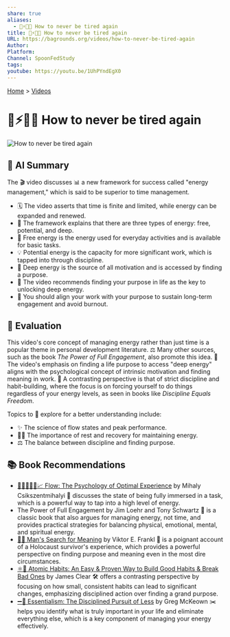 ```yaml
---
share: true
aliases:
  - 🔋⚡😴🌞 How to never be tired again
title: 🔋⚡😴🌞 How to never be tired again
URL: https://bagrounds.org/videos/how-to-never-be-tired-again
Author: 
Platform: 
Channel: SpoonFedStudy
tags: 
youtube: https://youtu.be/1UhPYndEgX0
---
```

[Home](../index.md) > [Videos](./index.md)  
# 🔋⚡😴🌞 How to never be tired again  
![How to never be tired again](https://youtu.be/1UhPYndEgX0)  
## 🤖 AI Summary  
The 🎬 video discusses 📊 a new framework for success called "energy management," which is said to be superior to time management.  
  
* 🗓️ The video asserts that time is finite and limited, while energy can be expanded and renewed.  
* 🔋 The framework explains that there are three types of energy: free, potential, and deep.  
* 🌱 Free energy is the energy used for everyday activities and is available for basic tasks.  
* 💡 Potential energy is the capacity for more significant work, which is tapped into through discipline.  
* 🌌 Deep energy is the source of all motivation and is accessed by finding a purpose.  
* 🧘 The video recommends finding your purpose in life as the key to unlocking deep energy.  
* 🎯 You should align your work with your purpose to sustain long-term engagement and avoid burnout.  
  
## 🤔 Evaluation  
This video's core concept of managing energy rather than just time is a popular theme in personal development literature. ⚖️ Many other sources, such as the book *The Power of Full Engagement*, also promote this idea. 🧠 The video's emphasis on finding a life purpose to access "deep energy" aligns with the psychological concept of intrinsic motivation and finding meaning in work. 🔄 A contrasting perspective is that of strict discipline and habit-building, where the focus is on forcing yourself to do things regardless of your energy levels, as seen in books like *Discipline Equals Freedom*.  
  
Topics to 🧭 explore for a better understanding include:  
* ✨ The science of flow states and peak performance.  
* 🧘‍♀️ The importance of rest and recovery for maintaining energy.  
* ⚖️ The balance between discipline and finding purpose.  
  
## 📚 Book Recommendations  
* [🌊🧘🏼‍♀️🧠📈 Flow: The Psychology of Optimal Experience](../books/flow-the-psychology-of-optimal-experience.md) by Mihaly Csikszentmihalyi 🌊 discusses the state of being fully immersed in a task, which is a powerful way to tap into a high level of energy.  
* The Power of Full Engagement by Jim Loehr and Tony Schwartz 💪 is a classic book that also argues for managing energy, not time, and provides practical strategies for balancing physical, emotional, mental, and spiritual energy.  
* [🔦💡 Man's Search for Meaning](../books/mans-search-for-meaning.md) by Viktor E. Frankl 🌄 is a poignant account of a Holocaust survivor's experience, which provides a powerful perspective on finding purpose and meaning even in the most dire circumstances.  
* [⚛️🔄 Atomic Habits: An Easy & Proven Way to Build Good Habits & Break Bad Ones](../books/atomic-habits.md) by James Clear 🛠️ offers a contrasting perspective by focusing on how small, consistent habits can lead to significant changes, emphasizing disciplined action over finding a grand purpose.  
* [➖💯 Essentialism: The Disciplined Pursuit of Less](../books/essentialism-the-disciplined-pursuit-of-less.md) by Greg McKeown ✂️ helps you identify what is truly important in your life and eliminate everything else, which is a key component of managing your energy effectively.